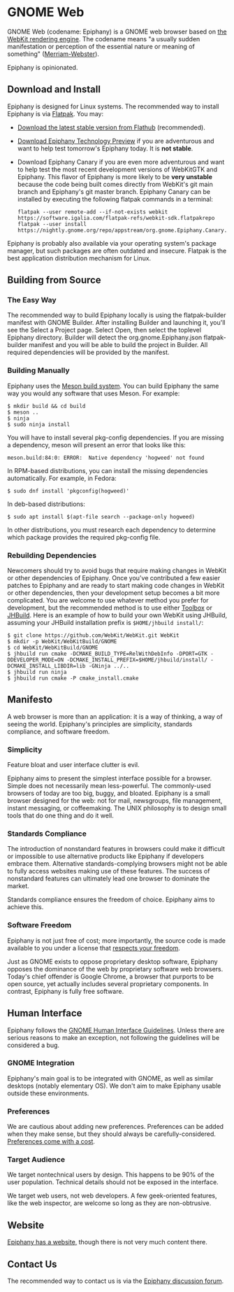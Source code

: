 # GNOME Web

GNOME Web (codename: Epiphany) is a GNOME web browser based on
[the WebKit rendering engine](https://webkit.org/). The codename means "a
usually sudden manifestation or perception of the essential nature or meaning of
something" ([Merriam-Webster](https://www.merriam-webster.com/dictionary/epiphany)).

Epiphany is opinionated.

## Download and Install

Epiphany is designed for Linux systems. The recommended way to install Epiphany
is via [Flatpak](https://www.flatpak.org/). You may:

 * [Download the latest stable version from Flathub](https://flathub.org/apps/details/org.gnome.Epiphany)
   (recommended).
 * [Download Epiphany Technology Preview](https://nightly.gnome.org/repo/appstream/org.gnome.Epiphany.Devel.flatpakref)
   if you are adventurous and want to help test tomorrow's Epiphany today. It
   is **not stable**.

 * Download Epiphany Canary if you are even more adventurous and want to help
   test the most recent development versions of WebKitGTK and Epiphany. This
   flavor of Epiphany is more likely to be **very unstable** because the code
   being built comes directly from WebKit's git main branch and Epiphany's git
   master branch. Epiphany Canary can be installed by executing the following
   flatpak commands in a terminal:

   ```shell
   flatpak --user remote-add --if-not-exists webkit https://software.igalia.com/flatpak-refs/webkit-sdk.flatpakrepo
   flatpak --user install https://nightly.gnome.org/repo/appstream/org.gnome.Epiphany.Canary.flatpakref
   ```

Epiphany is probably also available via your operating system's package manager,
but such packages are often outdated and insecure. Flatpak is the best
application distribution mechanism for Linux.

## Building from Source

### The Easy Way

The recommended way to build Epiphany locally is using the flatpak-builder
manifest with GNOME Builder. After installing Builder and launching it, you'll
see the Select a Project page. Select Open, then select the toplevel Epiphany
directory. Builder will detect the org.gnome.Epiphany.json flatpak-builder
manifest and you will be able to build the project in Builder. All required
dependencies will be provided by the manifest.

### Building Manually

Epiphany uses the [Meson build system](http://mesonbuild.com/). You can build
Epiphany the same way you would any software that uses Meson. For example:

```
$ mkdir build && cd build
$ meson ..
$ ninja
$ sudo ninja install
```

You will have to install several pkg-config dependencies. If you are missing a
dependency, meson will present an error that looks like this:

```
meson.build:84:0: ERROR:  Native dependency 'hogweed' not found
```

In RPM-based distributions, you can install the missing dependencies
automatically. For example, in Fedora:

```
$ sudo dnf install 'pkgconfig(hogweed)'
```

In deb-based distributions:

```
$ sudo apt install $(apt-file search --package-only hogweed)
```

In other distributions, you must research each dependency to determine which
package provides the required pkg-config file.

### Rebuilding Dependencies

Newcomers should try to avoid bugs that require making changes in WebKit or
other dependencies of Epiphany. Once you've contributed a few easier patches to
Epiphany and are ready to start making code changes in WebKit or other
dependencies, then your development setup becomes a bit more complicated. You
are welcome to use whatever method you prefer for development, but the
recommended method is to use either [Toolbox](https://containertoolbx.org/) or
[JHBuild](https://gnome.pages.gitlab.gnome.org/jhbuild/index.html). Here is an
example of how to build your own WebKit using JHBuild, assuming your JHBuild
installation prefix is `$HOME/jhbuild install/`:

```
$ git clone https://github.com/WebKit/WebKit.git WebKit
$ mkdir -p WebKit/WebKitBuild/GNOME
$ cd WebKit/WebKitBuild/GNOME
$ jhbuild run cmake -DCMAKE_BUILD_TYPE=RelWithDebInfo -DPORT=GTK -DDEVELOPER_MODE=ON -DCMAKE_INSTALL_PREFIX=$HOME/jhbuild/install/ -DCMAKE_INSTALL_LIBDIR=lib -GNinja ../..
$ jhbuild run ninja
$ jhbuild run cmake -P cmake_install.cmake
```

## Manifesto

A web browser is more than an application: it is a way of thinking, a way of
seeing the world. Epiphany's principles are simplicity, standards compliance,
and software freedom.

### Simplicity

Feature bloat and user interface clutter is evil.

Epiphany aims to present the simplest interface possible for a browser. Simple
does not necessarily mean less-powerful. The commonly-used browsers of today are
too big, buggy, and bloated. Epiphany is a small browser designed for the web:
not for mail, newsgroups, file management, instant messaging, or coffeemaking.
The UNIX philosophy is to design small tools that do one thing and do it well.

### Standards Compliance

The introduction of nonstandard features in browsers could make it difficult
or impossible to use alternative products like Epiphany if developers embrace
them. Alternative standards-complying browsers might not be able to fully access
websites making use of these features. The success of nonstandard features can
ultimately lead one browser to dominate the market.

Standards compliance ensures the freedom of choice. Epiphany aims to achieve
this.

### Software Freedom

Epiphany is not just free of cost; more importantly, the source code is made
available to you under a license that [respects your freedom](https://www.gnu.org/philosophy/philosophy.html).

Just as GNOME exists to oppose proprietary desktop software, Epiphany opposes
the dominance of the web by proprietary software web browsers. Today's chief
offender is Google Chrome, a browser that purports to be open source, yet
actually includes several proprietary components. In contrast, Epiphany is fully
free software.

## Human Interface

Epiphany follows the [GNOME Human Interface Guidelines](https://developer.gnome.org/hig).
Unless there are serious reasons to make an exception, not following the
guidelines will be considered a bug.

### GNOME Integration

Epiphany's main goal is to be integrated with GNOME, as well as similar
desktops (notably elementary OS). We don't aim to make Epiphany usable outside
these environments.

### Preferences

We are cautious about adding new preferences. Preferences can be added when they
make sense, but they should always be carefully-considered.
[Preferences come with a cost](https://ometer.com/preferences.html).

### Target Audience

We target nontechnical users by design. This happens to be 90% of the user
population. Technical details should not be exposed in the interface.

We target web users, not web developers. A few geek-oriented features, like the
web inspector, are welcome so long as they are non-obtrusive.

## Website

[Epiphany has a website,](https://apps.gnome.org/Epiphany) though there is not
very much content there.

## Contact Us

The recommended way to contact us is via the
[Epiphany discussion forum](https://discourse.gnome.org/tag/epiphany).

